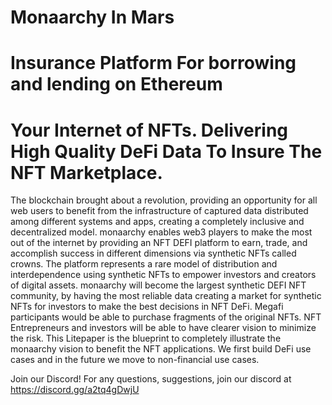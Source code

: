 # Monaarchy In Mars

# Insurance Platform For borrowing and lending on Ethereum

# Your Internet of NFTs. Delivering High Quality DeFi Data To Insure The NFT Marketplace.

The blockchain brought about a revolution, providing an opportunity for all web users  to benefit from the infrastructure of captured data distributed among different systems and apps, creating a completely inclusive and decentralized model. 
monaarchy enables web3 players to make the most out of the internet by providing an NFT DEFI platform to earn, trade, and accomplish success in different dimensions via synthetic NFTs called crowns.
The platform represents a rare model of distribution and interdependence using synthetic NFTs to empower investors and creators of digital assets. 
monaarchy will become the largest synthetic DEFI NFT community, by having the most reliable data creating a market for synthetic NFTs for investors to make the best decisions in NFT DeFi. Megafi participants would be able to purchase fragments of the original NFTs. NFT Entrepreneurs and investors will be able to have clearer vision to minimize the risk.
This Litepaper is the blueprint to completely illustrate the monaarchy vision to benefit the NFT applications. We first build DeFi use cases and in the future we move to non-financial use cases. 

Join our Discord!
For any questions, suggestions, join our discord at https://discord.gg/a2tq4gDwjU
